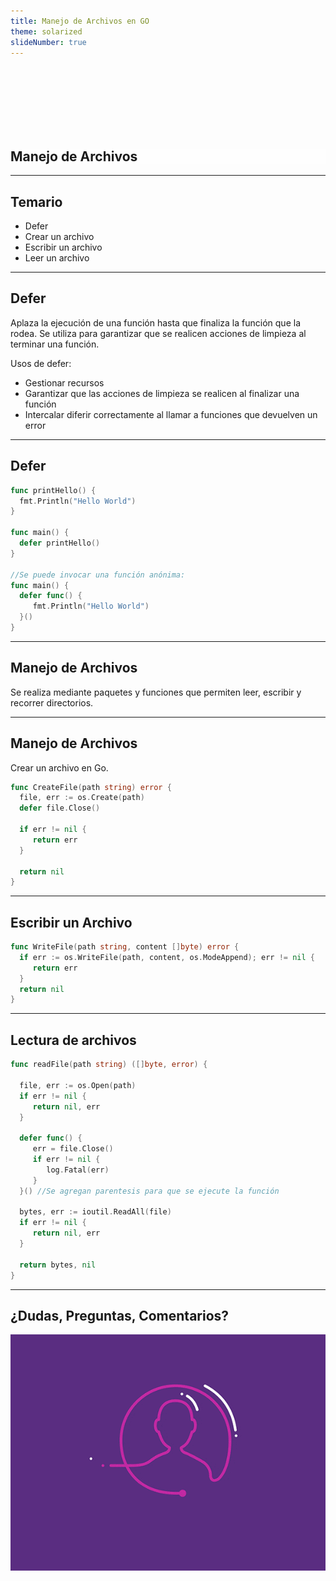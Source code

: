 ```yaml
---
title: Manejo de Archivos en GO
theme: solarized
slideNumber: true
---
```


<style>
h1 {
  background-color: rgba(255,255,255,.7);
}
</style>

<section data-background-image="images/go/background.jpeg">

<br><br><br><br><br><br>

<h1> Manejo de Archivos</h1>

</section>

---

## Temario

- Defer
- Crear un archivo
- Escribir un archivo
- Leer un archivo

---

## Defer

Aplaza la ejecución de una función hasta que finaliza la función que la rodea. Se utiliza para garantizar que se realicen acciones de limpieza al terminar una función.

Usos de defer:

- Gestionar recursos
- Garantizar que las acciones de limpieza se realicen al finalizar una función
- Intercalar diferir correctamente al llamar a funciones que devuelven un error

---

## Defer

```go []
func printHello() {
  fmt.Println("Hello World")
}

func main() {
  defer printHello()
}

//Se puede invocar una función anónima:
func main() {
  defer func() {
     fmt.Println("Hello World")
  }()
}
```

---

## Manejo de Archivos

Se realiza mediante paquetes y funciones que permiten leer, escribir y recorrer directorios.

---

## Manejo de Archivos

Crear un archivo en Go.

```go []
func CreateFile(path string) error {
  file, err := os.Create(path)
  defer file.Close()

  if err != nil {
     return err
  }

  return nil
}
```

---

## Escribir un Archivo

```go []
func WriteFile(path string, content []byte) error {
  if err := os.WriteFile(path, content, os.ModeAppend); err != nil {
     return err
  }
  return nil
}
```

---

## Lectura de archivos

<!-- .slide: style="font-size: 0.80em" -->

```go []
func readFile(path string) ([]byte, error) {

  file, err := os.Open(path)
  if err != nil {
     return nil, err
  }

  defer func() {
     err = file.Close()
     if err != nil {
        log.Fatal(err)
     }
  }() //Se agregan parentesis para que se ejecute la función

  bytes, err := ioutil.ReadAll(file)
  if err != nil {
     return nil, err
  }

  return bytes, nil
}
```

---

## ¿Dudas, Preguntas, Comentarios?

![Preguntas](images/pregunta.gif)
